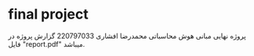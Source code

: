 # final project
 پروژه نهایی مبانی هوش محاسباتی
 محمدرضا افشاری 220797033
 گزارش پروژه در فایل "report.pdf" میباشد.
 
